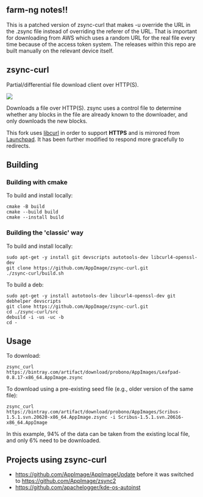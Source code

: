 ## farm-ng notes!!

This is a patched version of zsync-curl that makes -u override the URL in the .zsync file instead of overriding
the referer of the URL. That is important for downloading from AWS which uses a random URL for the real file
every time because of the access token system. The releases within this repo are built manually on the relevant
device itself.

## zsync-curl

Partial/differential file download client over HTTP(S).

![](https://openclipart.org/image/256px/svg_to_png/74173/sync.png)

Downloads a file over HTTP(S). zsync uses a control file to determine whether any blocks in the file are already known to the downloader, and only downloads the new blocks. 

This fork uses [libcurl](http://curl.haxx.se/libcurl/) in order to support __HTTPS__ and is mirrored from [Launchpad](https://launchpad.net/zsync-curl). It has been further modified to respond more gracefully to redirects.

## Building

### Building with cmake

To build and install locally:
```
cmake -B build
cmake --build build
cmake --install build
```

### Building the 'classic' way

To build and install locally:
```
sudo apt-get -y install git devscripts autotools-dev libcurl4-openssl-dev
git clone https://github.com/AppImage/zsync-curl.git
./zsync-curl/build.sh
```

To build a deb:

```
sudo apt-get -y install autotools-dev libcurl4-openssl-dev git debhelper devscripts
git clone https://github.com/AppImage/zsync-curl.git
cd ./zsync-curl/src
debuild -i -us -uc -b
cd -
```

## Usage

To download:

```
zsync_curl https://bintray.com/artifact/download/probono/AppImages/Leafpad-0.8.17-x86_64.AppImage.zsync
```

To download using a pre-existing seed file (e.g., older version of the same file):

```
zsync_curl https://bintray.com/artifact/download/probono/AppImages/Scribus-1.5.1.svn.20620-x86_64.AppImage.zsync -i Scribus-1.5.1.svn.20616-x86_64.AppImage
```

In this example, 94% of the data can be taken from the existing local file, and only 6% need to be downloaded.

## Projects using zsync-curl

* https://github.com/AppImage/AppImageUpdate before it was switched to https://github.com/AppImage/zsync2
* https://github.com/apachelogger/kde-os-autoinst
